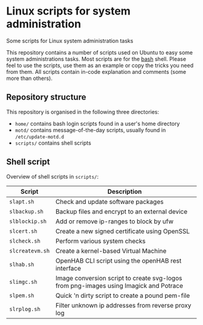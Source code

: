# Linux scripts for system administration

Some scripts for Linux system administration tasks

This repository contains a number of scripts used on Ubuntu to easy some system administrations tasks. Most scripts are for the [bash](https://en.wikipedia.org/wiki/Bash_%28Unix_shell%29) shell. Please feel to use the scripts, use them as an example or copy the tricks you need from them. All scripts contain in-code explanation and comments (some more than others).

## Repository structure

This repository is organised in the following three directories:

* `home/` contains bash login scripts found in a user's home directory
* `motd/` contains message-of-the-day scripts, usually found in `/etc/update-motd.d`
* `scripts/` contains shell scripts

## Shell script

Overview of shell scripts in `scripts/`:

| Script         | Description |
| -------------- | ----------- |
| `slapt.sh`     | Check and update software packages |
| `slbackup.sh`  | Backup files and encrypt to an external device |
| `slblockip.sh` | Add or remove ip-ranges to block by ufw |
| `slcert.sh`    | Create a new signed certificate using OpenSSL |
| `slcheck.sh`   | Perform various system checks | 
| `slcreatevm.sh`| Create a kernel-based Virtual Machine |
| `slhab.sh`     | OpenHAB CLI script using the openHAB rest interface |
| `slimgc.sh`    | Image conversion script to create svg-logos from png-images using Imagick and Potrace |
| `slpem.sh`     | Quick 'n dirty script to create a pound pem-file |
| `slrplog.sh`   | Filter unknown ip addresses from reverse proxy log |
